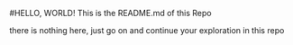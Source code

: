 #HELLO, WORLD!
This is the README.md of this Repo

there is nothing here, just go on and continue your exploration in this repo
